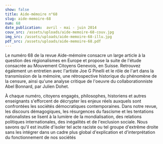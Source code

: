 ```yaml
---
show: false
title: Aide-mémoire n°68
slug: aide-memoire-68
num: 68
date_publication:  avril - mai - juin 2014
couv_src: /assets/uploads/aide-memoire-68-couv.jpg
img_src: /assets/uploads/aide-memoire-68-illu.jpg
pdf_src: /assets/uploads/aide-memoire-68.pdf
---
```


Le numéro 68 de la revue Aide-mémoire consacre un large article à la question des régionalismes en Europe et propose la suite de l'étude consacrée au Mouvement Citoyens Genevois, en Suisse. Retrouvez également un entretien avec l'artiste Joe G Pinelli et le rôle de l'art dans la transmission de la mémoire, une rétrospective historique du phénomène de la censure, ainsi qu'une analyse critique de l'oeuvre du collaborationniste Abel Bonnard, par Julien Dohet.

À chaque numéro, citoyens engagés, philosophes, historiens et autres enseignants s'efforcent de décrypter les enjeux réels auxquels sont confrontées les sociétés démocratiques contemporaines. Dans notre revue, les discours démagogiques, les résurgences du fascisme et les tentations nationalistes se lisent à la lumière de la mondialisation, des relations politiques internationales, des inégalités et de l'exclusion sociale. Nous savons qu'il est inutile d'isoler tel acte raciste ou tel groupe d'extrême droite sans les intégrer dans un cadre plus global d'explication et d'interprétation du fonctionnement de nos sociétés